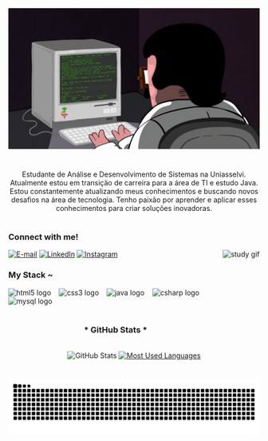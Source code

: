<div align="center">
  <a href="https://git.io/typing-svg">
    <img src="study.gif.gif" alt="Typing SVG">
  </a>
</div>

#

<p align="center">
  Estudante de Análise e Desenvolvimento de Sistemas na Uniasselvi. Atualmente estou em transição de carreira para a área de TI e estudo Java.
  Estou constantemente atualizando meus conhecimentos e buscando novos desafios na área de tecnologia. Tenho paixão por aprender e aplicar esses conhecimentos para criar soluções inovadoras.
</p>

#

<!-- GIF Estático à direita -->
<h3 align="left">Connect with me!</h3>

<img align="right" alt="study gif" height="190px" src="https://i.pinimg.com/originals/2c/d8/7d/2cd87d7987a2a5b63a98ad73778a0f5f.gif">


[![E-mail](https://img.shields.io/badge/-Email-000?style=for-the-badge&logo=microsoft-outlook&logoColor=B3D5E0&color=FFF)](mailto:emanuelcarlos030@gmail.com)
[![LinkedIn](https://img.shields.io/badge/-LinkedIn-000?style=for-the-badge&logo=linkedin&logoColor=B3D5E0&color=FFF)](https://www.linkedin.com/in/carlos-eman1/)
[![Instagram](https://img.shields.io/badge/-Instagram-000?style=for-the-badge&logo=instagram&logoColor=B3D5E0&color=FFF)](https://www.instagram.com/carlos_eman1/)

<h3 align="left">My Stack ~</h3>

<div align="left">
  <img src="https://cdn.jsdelivr.net/gh/devicons/devicon/icons/html5/html5-original.svg" height="25" alt="html5 logo" />
  <img width="8" />
  <img src="https://cdn.jsdelivr.net/gh/devicons/devicon/icons/css3/css3-original.svg" height="25" alt="css3 logo" />
  <img width="8" />
  <img src="https://cdn.jsdelivr.net/gh/devicons/devicon/icons/java/java-original.svg" height="25" alt="java logo" />
  <img width="8" />
  <img src="https://cdn.jsdelivr.net/gh/devicons/devicon/icons/csharp/csharp-original.svg" height="25" alt="csharp logo" />
  <img width="8" />
  <img src="https://cdn.jsdelivr.net/gh/devicons/devicon/icons/mysql/mysql-original.svg" height="25" alt="mysql logo" />
  <img width="8" />
</div>

#

<div align="center">
  <h3>* GitHub Stats *</h3>
  <br>
  <img src="https://github-readme-stats-git-masterrstaa-rickstaa.vercel.app/api?username=Carloseman1&hide_title=true&show_icons=true&include_all_commits=false&count_private=true&line_height=25&hide=issues&bg_color=000&title_color=B3D5E0&text_color=FFF&border_radius=3&border_color=B3D5E0&icon_color=B3D5E0&theme=jolly" alt="GitHub Stats">

  <a href="https://github.com/Carloseman1/github-readme-stats">
    <img src="https://github-readme-stats-git-masterrstaa-rickstaa.vercel.app/api/top-langs/?username=Carloseman1&line_height=10&card_width=290&layout=compact&hide_title=false&count_private=true&langs_count=4&show_icons=true&title_color=B3D5E0&hide=html,scss,less&bg_color=000&text_color=8B8B8B&border_radius=3&border_color=B3D5E0&count_private=true" alt="Most Used Languages">
  </a>
</div>

#

<picture align="center">
  <source media="(prefers-color-scheme: dark)" srcset="https://raw.githubusercontent.com/Carloseman1/Carloseman1/output/github-contribution-grid-snake-dark.svg">
  <source media="(prefers-color-scheme: light)" srcset="https://raw.githubusercontent.com/Carloseman1/Carloseman1/output/github-contribution-grid-snake-dark.svg">
  <img align="center" alt="GitHub Contribution Snake Animation" src="https://raw.githubusercontent.com/Carloseman1/Carloseman1/output/github-contribution-grid-snake.svg">
</picture>
